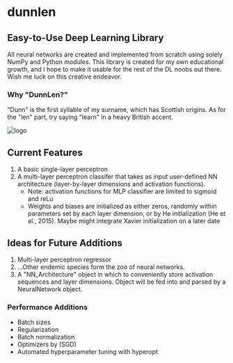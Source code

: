 # dunnlen
## Easy-to-Use Deep Learning Library
All neural networks are created and implemented from scratch using solely NumPy and Python modules. This library is created for my own educational growth, and I hope to make it usable for the rest of the DL noobs out there. Wish me luck on this creative endeavor.

### Why "DunnLen?"
"Dunn" is the first syllable of my surname, which has Scottish origins. As for the "len" part, try saying "learn" in a heavy British accent.

![logo](Untitled_design.png?raw=True)
## Current Features
1. A basic single-layer perceptron
2. A multi-layer perceptron classifer that takes as input user-defined NN architecture (layer-by-layer dimensions and activation functions).
    * Note: activation functions for MLP classifier are limited to sigmoid and reLu
    * Weights and biases are initialized as either zeros, randomly within parameters set by each layer dimension, or by He initialization (He et al., 2015). Maybe might integrate Xavier initialization on a later date

## Ideas for Future Additions
1. Multi-layer perceptron regressor
2. ...Other endemic species form the zoo of neural networks.
3. A "NN_Architecture" object in which to conveniently store activation sequences and layer dimensions. Object will be fed into and parsed by a NeuralNetwork object.

### Performance Additions
* Batch sizes
* Regularization
* Batch normalization
* Optimizers by (SGD)
* Automated hyperparameter tuning with hyperopt
